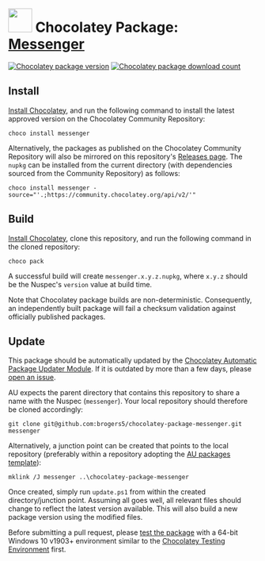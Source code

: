 ﻿# <img src="https://cdn.jsdelivr.net/gh/brogers5/chocolatey-package-messenger@11eade7e5c9cf02a523fc1a90c744a146ba806b7/messenger.png" width="48" height="48"/> Chocolatey Package: [Messenger](https://community.chocolatey.org/packages/messenger/)
[![Chocolatey package version](https://img.shields.io/chocolatey/v/messenger.svg)](https://community.chocolatey.org/packages/messenger/)
[![Chocolatey package download count](https://img.shields.io/chocolatey/dt/messenger.svg)](https://community.chocolatey.org/packages/messenger/)

## Install
[Install Chocolatey](https://chocolatey.org/install), and run the following command to install the latest approved version on the Chocolatey Community Repository:
```shell
choco install messenger
```

Alternatively, the packages as published on the Chocolatey Community Repository will also be mirrored on this repository's [Releases page](https://github.com/brogers5/chocolatey-package-messenger/releases). The `nupkg` can be installed from the current directory (with dependencies sourced from the Community Repository) as follows:

```shell
choco install messenger -source="'.;https://community.chocolatey.org/api/v2/'"
```

## Build
[Install Chocolatey](https://chocolatey.org/install), clone this repository, and run the following command in the cloned repository:
```shell
choco pack
```

A successful build will create `messenger.x.y.z.nupkg`, where `x.y.z` should be the Nuspec's `version` value at build time.

Note that Chocolatey package builds are non-deterministic. Consequently, an independently built package will fail a checksum validation against officially published packages.

## Update
This package should be automatically updated by the [Chocolatey Automatic Package Updater Module](https://github.com/majkinetor/au). If it is outdated by more than a few days, please [open an issue](https://github.com/brogers5/chocolatey-package-messenger/issues).

AU expects the parent directory that contains this repository to share a name with the Nuspec (`messenger`). Your local repository should therefore be cloned accordingly:
```shell
git clone git@github.com:brogers5/chocolatey-package-messenger.git messenger
```

Alternatively, a junction point can be created that points to the local repository (preferably within a repository adopting the [AU packages template](https://github.com/majkinetor/au-packages-template)):
```shell
mklink /J messenger ..\chocolatey-package-messenger
```

Once created, simply run `update.ps1` from within the created directory/junction point. Assuming all goes well, all relevant files should change to reflect the latest version available. This will also build a new package version using the modified files.

Before submitting a pull request, please [test the package](https://docs.chocolatey.org/en-us/community-repository/moderation/package-verifier#steps-for-each-package) with a 64-bit Windows 10 v1903+ environment similar to the [Chocolatey Testing Environment](https://github.com/chocolatey-community/chocolatey-test-environment) first.
